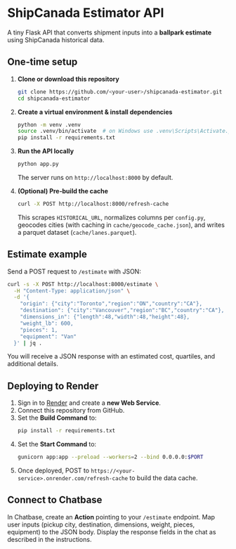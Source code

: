 # ShipCanada Estimator API

A tiny Flask API that converts shipment inputs into a **ballpark estimate** using ShipCanada historical data.

## One‑time setup

1. **Clone or download this repository**

   ```bash
   git clone https://github.com/<your-user>/shipcanada-estimator.git
   cd shipcanada-estimator
   ```

2. **Create a virtual environment & install dependencies**

   ```bash
   python -m venv .venv
   source .venv/bin/activate  # on Windows use .venv\Scripts\Activate.ps1
   pip install -r requirements.txt
   ```

3. **Run the API locally**

   ```bash
   python app.py
   ```

   The server runs on `http://localhost:8000` by default.

4. **(Optional) Pre‑build the cache**

   ```bash
   curl -X POST http://localhost:8000/refresh-cache
   ```

   This scrapes `HISTORICAL_URL`, normalizes columns per `config.py`, geocodes cities (with caching in `cache/geocode_cache.json`), and writes a parquet dataset (`cache/lanes.parquet`).

## Estimate example

Send a POST request to `/estimate` with JSON:

```bash
curl -s -X POST http://localhost:8000/estimate \
  -H "Content-Type: application/json" \
  -d '{
    "origin": {"city":"Toronto","region":"ON","country":"CA"},
    "destination": {"city":"Vancouver","region":"BC","country":"CA"},
    "dimensions_in": {"length":48,"width":48,"height":48},
    "weight_lb": 600,
    "pieces": 1,
    "equipment": "Van"
  }' | jq .
```

You will receive a JSON response with an estimated cost, quartiles, and additional details.

## Deploying to Render

1. Sign in to [Render](https://render.com/) and create a **new Web Service**.
2. Connect this repository from GitHub.
3. Set the **Build Command** to:
   ```bash
   pip install -r requirements.txt
   ```
4. Set the **Start Command** to:
   ```bash
   gunicorn app:app --preload --workers=2 --bind 0.0.0.0:$PORT
   ```
5. Once deployed, POST to `https://<your-service>.onrender.com/refresh-cache` to build the data cache.

## Connect to Chatbase

In Chatbase, create an **Action** pointing to your `/estimate` endpoint. Map user inputs (pickup city, destination, dimensions, weight, pieces, equipment) to the JSON body. Display the response fields in the chat as described in the instructions.